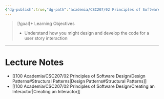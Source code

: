 ```yaml
---
{"dg-publish":true,"dg-path":"academia/CSC207/02 Principles of Software Design/Week 10 - Design Patterns, Creating Interactors, Interviewing.md","permalink":"/academia/csc-207/02-principles-of-software-design/week-10-design-patterns-creating-interactors-interviewing/","tags":["cs","java","lecture","note","university"],"created":"2024-11-15T17:14:09.543-05:00","updated":"2024-12-01T04:12:55.941-05:00"}
---
```



> [!goal]+ Learning Objectives
> - Understand how you might design and develop the code for a user story interaction

---

# Lecture Notes

- [[100 Academia/CSC207/02 Principles of Software Design/Design Patterns#Structural Patterns\|Design Patterns#Structural Patterns]]
- [[100 Academia/CSC207/02 Principles of Software Design/Creating an Interactor\|Creating an Interactor]]
